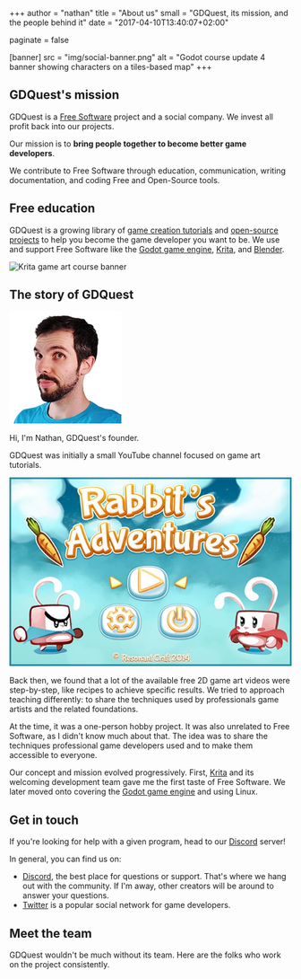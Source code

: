 +++
author = "nathan"
title = "About us"
small = "GDQuest, its mission, and the people behind it"
date = "2017-04-10T13:40:07+02:00"

paginate = false

[banner]
src = "img/social-banner.png"
alt = "Godot course update 4 banner showing characters on a tiles-based map"
+++

## GDQuest's mission

GDQuest is a [Free Software](//en.wikipedia.org/wiki/Free_software) project and a social company. We invest all profit back into our projects.

Our mission is to **bring people together to become better game developers**.

We contribute to Free Software through education, communication, writing documentation, and coding Free and Open-Source tools.

## Free education

GDQuest is a growing library of [game creation tutorials](/tutorial) and [open-source projects](https://github.com/GDQuest/) to help you become the game developer you want to be. We use and support Free Software like the [Godot game engine](//godotengine.org/), [Krita](//krita.org/en/), and [Blender](//www.blender.org/).

![Krita game art course banner](/krita/game-art-quest/painterly-game-art-banner.jpg)

## The story of GDQuest

![Portrait of Nathan, GDQuest founder](./img/nathan.png)

Hi, I'm Nathan, GDQuest's founder.

GDQuest was initially a small YouTube channel focused on game art tutorials.

![Screenshot of an old game project with rabbits](./img/rabbit-adventures-resonant-craft.jpg)

Back then, we found that a lot of the available free 2D game art videos were step-by-step, like recipes to achieve specific results. We tried to approach teaching differently: to share the techniques used by professionals game artists and the related foundations.

At the time, it was a one-person hobby project. It was also unrelated to Free Software, as I didn't know much about that. The idea was to share the techniques professional game developers used and to make them accessible to everyone.

Our concept and mission evolved progressively. First, [Krita](//krita.org/en/) and its welcoming development team gave me the first taste of Free Software. We later moved onto covering the [Godot game engine](//godotengine.org/) and using Linux.

## Get in touch

If you're looking for help with a given program, head to our [Discord](//discord.gg/KVaCsSP) server!

In general, you can find us on:

- [Discord](//discord.gg/KVaCsSP), the best place for questions or support. That's where we hang out with the community. If I'm away, other creators will be around to answer your questions.
- [Twitter](//twitter.com/NathanGDQuest) is a popular social network for game developers.

## Meet the team

GDQuest wouldn't be much without its team. Here are the folks who work on the project consistently.
